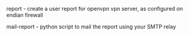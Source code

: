 report - create a user report for openvpn vpn server, as configured on endian firewall



mail-report - python script to mail the report using your SMTP relay
